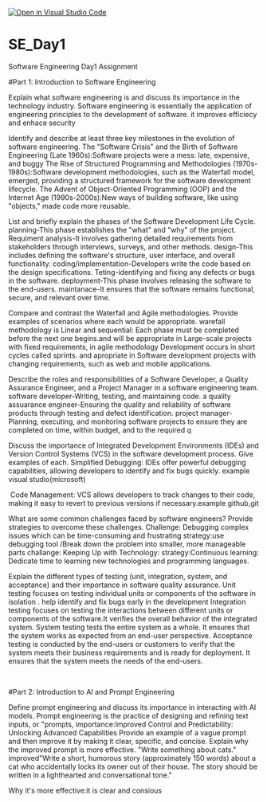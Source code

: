 [![Open in Visual Studio Code](https://classroom.github.com/assets/open-in-vscode-2e0aaae1b6195c2367325f4f02e2d04e9abb55f0b24a779b69b11b9e10269abc.svg)](https://classroom.github.com/online_ide?assignment_repo_id=18492287&assignment_repo_type=AssignmentRepo)
# SE_Day1
Software Engineering Day1 Assignment

#Part 1: Introduction to Software Engineering

Explain what software engineering is and discuss its importance in the technology industry.
Software engineering is essentially the application of engineering principles to the development of software.
it improves efficiecy and enhace security

 

Identify and describe at least three key milestones in the evolution of software engineering.
The "Software Crisis" and the Birth of Software Engineering (Late 1960s):Software projects were a mess: late, expensive, and buggy
The Rise of Structured Programming and Methodologies (1970s-1980s):Software development methodologies, such as the Waterfall model, emerged, providing a structured framework for the software development lifecycle.
The Advent of Object-Oriented Programming (OOP) and the Internet Age (1990s-2000s):New ways of building software, like using "objects," made code more reusable.




List and briefly explain the phases of the Software Development Life Cycle.
planning-This phase establishes the "what" and "why" of the project.
Requiment analysis-It involves gathering detailed requirements from stakeholders through interviews, surveys, and other methods.
design-This includes defining the software's structure, user interface, and overall functionality.
coding/implementation-Developers write the code based on the design specifications.
Teting-identifying and fixing any defects or bugs in the software.
deployment-This phase involves releasing the software to the end-users.
maintanace-It ensures that the software remains functional, secure, and relevant over time.


Compare and contrast the Waterfall and Agile methodologies. Provide examples of scenarios where each would be appropriate.
warefall methodology is Linear and sequential: Each phase must be completed before the next one begins.and will be appropriate in  Large-scale projects with fixed requirements,
in agile methodology Development occurs in short cycles called sprints. and apropriate in Software development projects with changing requirements, such as web and mobile applications.



 


Describe the roles and responsibilities of a Software Developer, a Quality Assurance Engineer, and a Project Manager in a software engineering team.
software developer-Writing, testing, and maintaining code.
a quality assuarance engineer-Ensuring the quality and reliability of software products through testing and defect identification.
project manager-Planning, executing, and monitoring software projects to ensure they are completed on time, within budget, and to the required q



Discuss the importance of Integrated Development Environments (IDEs) and Version Control Systems (VCS) in the software development process. Give examples of each.
Simplified Debugging: IDEs offer powerful debugging capabilities, allowing developers to identify and fix bugs quickly. example visual studio(microsoft)

  Code Management: VCS allows developers to track changes to their code, making it easy to revert to previous versions if necessary.example github,git
  




What are some common challenges faced by software engineers? Provide strategies to overcome these challenges.
Challenge: Debugging complex issues which can be  time-consuming and frustrating
strategy:use debugging tool /Break down the problem into smaller, more manageable parts
challange: Keeping Up with Technology:
strategy:Continuous learning: Dedicate time to learning new technologies and programming languages.







Explain the different types of testing (unit, integration, system, and acceptance) and their importance in software quality assurance.
Unit testing focuses on testing individual units or components of the software in isolation . help identify and fix bugs early in the development
Integration testing focuses on testing the interactions between different units or components of the software.It verifies the overall behavior of the integrated system.
System testing tests the entire system as a whole. It ensures that the system works as expected from an end-user perspective.
Acceptance testing is conducted by the end-users or customers to verify that the system meets their business requirements and is ready for deployment. It ensures that the system meets the needs of the end-users.

   




#Part 2: Introduction to AI and Prompt Engineering


Define prompt engineering and discuss its importance in interacting with AI models.
Prompt engineering is the practice of designing and refining text inputs, or "prompts,
importance:Improved Control and Predictability:
           Unlocking Advanced Capabilities
Provide an example of a vague prompt and then improve it by making it clear, specific, and concise. Explain why the improved prompt is more effective.
"Write something about cats."
improved"Write a short, humorous story (approximately 150 words) about a cat who accidentally locks its owner out of their house. The story should be written in a lighthearted and conversational tone."

Why it's more effective:it is clear and consious

